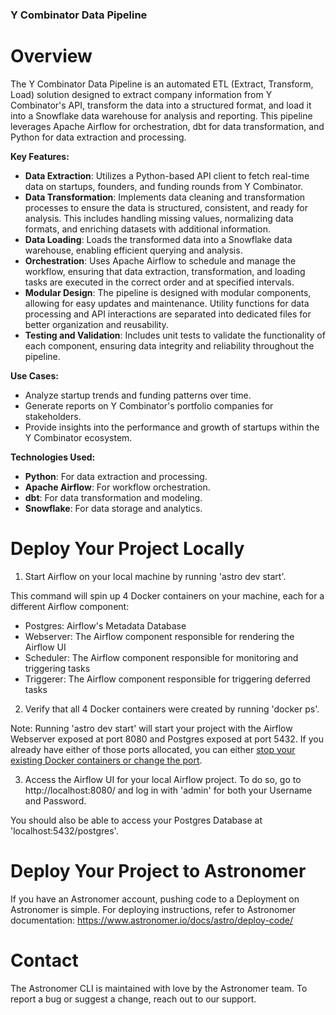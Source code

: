 ### Y Combinator Data Pipeline
Overview
========
The Y Combinator Data Pipeline is an automated ETL (Extract, Transform, Load) solution designed to extract company information from Y Combinator's API, transform the data into a structured format, and load it into a Snowflake data warehouse for analysis and reporting. This pipeline leverages Apache Airflow for orchestration, dbt for data transformation, and Python for data extraction and processing.

**Key Features:**
- **Data Extraction**: Utilizes a Python-based API client to fetch real-time data on startups, founders, and funding rounds from Y Combinator.
- **Data Transformation**: Implements data cleaning and transformation processes to ensure the data is structured, consistent, and ready for analysis. This includes handling missing values, normalizing data formats, and enriching datasets with additional information.
- **Data Loading**: Loads the transformed data into a Snowflake data warehouse, enabling efficient querying and analysis.
- **Orchestration**: Uses Apache Airflow to schedule and manage the workflow, ensuring that data extraction, transformation, and loading tasks are executed in the correct order and at specified intervals.
- **Modular Design**: The pipeline is designed with modular components, allowing for easy updates and maintenance. Utility functions for data processing and API interactions are separated into dedicated files for better organization and reusability.
- **Testing and Validation**: Includes unit tests to validate the functionality of each component, ensuring data integrity and reliability throughout the pipeline.

**Use Cases:**
- Analyze startup trends and funding patterns over time.
- Generate reports on Y Combinator's portfolio companies for stakeholders.
- Provide insights into the performance and growth of startups within the Y Combinator ecosystem.

**Technologies Used:**
- **Python**: For data extraction and processing.
- **Apache Airflow**: For workflow orchestration.
- **dbt**: For data transformation and modeling.
- **Snowflake**: For data storage and analytics.

Deploy Your Project Locally
===========================

1. Start Airflow on your local machine by running 'astro dev start'.

This command will spin up 4 Docker containers on your machine, each for a different Airflow component:

- Postgres: Airflow's Metadata Database
- Webserver: The Airflow component responsible for rendering the Airflow UI
- Scheduler: The Airflow component responsible for monitoring and triggering tasks
- Triggerer: The Airflow component responsible for triggering deferred tasks

2. Verify that all 4 Docker containers were created by running 'docker ps'.

Note: Running 'astro dev start' will start your project with the Airflow Webserver exposed at port 8080 and Postgres exposed at port 5432. If you already have either of those ports allocated, you can either [stop your existing Docker containers or change the port](https://www.astronomer.io/docs/astro/cli/troubleshoot-locally#ports-are-not-available-for-my-local-airflow-webserver).

3. Access the Airflow UI for your local Airflow project. To do so, go to http://localhost:8080/ and log in with 'admin' for both your Username and Password.

You should also be able to access your Postgres Database at 'localhost:5432/postgres'.

Deploy Your Project to Astronomer
=================================

If you have an Astronomer account, pushing code to a Deployment on Astronomer is simple. For deploying instructions, refer to Astronomer documentation: https://www.astronomer.io/docs/astro/deploy-code/

Contact
=======

The Astronomer CLI is maintained with love by the Astronomer team. To report a bug or suggest a change, reach out to our support.
